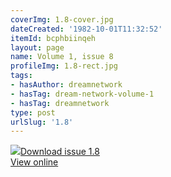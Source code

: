 ```yaml
---
coverImg: 1.8-cover.jpg
dateCreated: '1982-10-01T11:32:52'
itemId: bcphbiinqeh
layout: page
name: Volume 1, issue 8
profileImg: 1.8-rect.jpg
tags:
- hasAuthor: dreamnetwork
- hasTag: dream-network-volume-1
- hasTag: dreamnetwork
type: post
urlSlug: '1.8'
---
```

<img class="card-journal-img" src="../images/1.8-rect.jpg"/><a href="../files/pdfs/Volume_1/1.8_Dream_Network_Bulletin_Vol.1_No.8.pdf" download="">Download issue 1.8</a><br><a href="../files/pdfs/Volume_1/1.8_Dream_Network_Bulletin_Vol.1_No.8.pdf">View online</a>